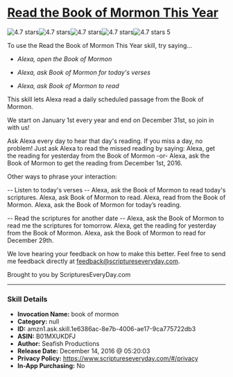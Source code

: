 # [Read the Book of Mormon This Year](http://alexa.amazon.com/#skills/amzn1.ask.skill.1e6386ac-8e7b-4006-ae17-9ca775722db3)
![4.7 stars](../../images/ic_star_black_18dp_1x.png)![4.7 stars](../../images/ic_star_black_18dp_1x.png)![4.7 stars](../../images/ic_star_black_18dp_1x.png)![4.7 stars](../../images/ic_star_black_18dp_1x.png)![4.7 stars](../../images/ic_star_half_black_18dp_1x.png) 5

To use the Read the Book of Mormon This Year skill, try saying...

* *Alexa, open the Book of Mormon*

* *Alexa, ask Book of Mormon for today's verses*

* *Alexa, ask Book of Mormon to read*

This skill lets Alexa read a daily scheduled passage from the Book of Mormon.

We start on January 1st every year and end on December 31st, so join in with us!

Ask Alexa every day to hear that day's reading. If you miss a day, no problem! Just ask Alexa to read the missed reading by saying:
Alexa, get the reading for yesterday from the Book of Mormon
-or-
Alexa, ask the Book of Mormon to get the reading from December 1st, 2016.

Other ways to phrase your interaction:

-- Listen to today's verses --
Alexa, ask the Book of Mormon to read today's scriptures.
Alexa, ask Book of Mormon to read.
Alexa, read from the Book of Mormon.
Alexa, ask the Book of Mormon for today’s reading.

-- Read the scriptures for another date --
Alexa, ask the Book of Mormon to read me the scriptures for tomorrow.
Alexa, get the reading for yesterday from the Book of Mormon.
Alexa, ask the Book of Mormon to read for December 29th.

We love hearing your feedback on how to make this better. Feel free to send me feedback directly at feedback@scriptureseveryday.com. 

Brought to you by ScripturesEveryDay.com

***

### Skill Details

* **Invocation Name:** book of mormon
* **Category:** null
* **ID:** amzn1.ask.skill.1e6386ac-8e7b-4006-ae17-9ca775722db3
* **ASIN:** B01MXUKDFJ
* **Author:** Seafish Productions
* **Release Date:** December 14, 2016 @ 05:20:03
* **Privacy Policy:** https://www.scriptureseveryday.com/#/privacy
* **In-App Purchasing:** No
